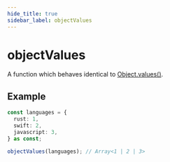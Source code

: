 ```yaml
---
hide_title: true
sidebar_label: objectValues
---
```


# objectValues

A function which behaves identical to [Object.values()](https://developer.mozilla.org/en-US/docs/Web/JavaScript/Reference/Global_Objects/Object/values).

## Example

```typescript
const languages = {
  rust: 1,
  swift: 2,
  javascript: 3,
} as const;

objectValues(languages); // Array<1 | 2 | 3>
```
